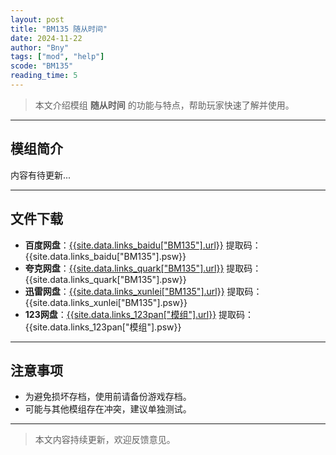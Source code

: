 ```yaml
---
layout: post
title: "BM135 随从时间"
date: 2024-11-22
author: "Bny"
tags: ["mod", "help"]
scode: "BM135"
reading_time: 5
---
```


> 本文介绍模组 **随从时间** 的功能与特点，帮助玩家快速了解并使用。

---

## 模组简介

内容有待更新...

---

## 文件下载
- **百度网盘**：[{{site.data.links_baidu["BM135"].url}}]({{site.data.links_baidu["BM135"].url}}) 提取码：{{site.data.links_baidu["BM135"].psw}}
- **夸克网盘**：[{{site.data.links_quark["BM135"].url}}]({{site.data.links_quark["BM135"].url}}) 提取码：{{site.data.links_quark["BM135"].psw}}
- **迅雷网盘**：[{{site.data.links_xunlei["BM135"].url}}]({{site.data.links_xunlei["BM135"].url}}) 提取码：{{site.data.links_xunlei["BM135"].psw}}
- **123网盘**：[{{site.data.links_123pan["模组"].url}}]({{site.data.links_123pan["模组"].url}}) 提取码：{{site.data.links_123pan["模组"].psw}}

---

## 注意事项
- 为避免损坏存档，使用前请备份游戏存档。
- 可能与其他模组存在冲突，建议单独测试。

---

> 本文内容持续更新，欢迎反馈意见。
